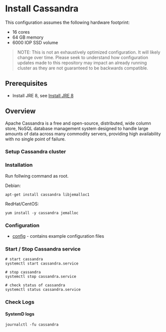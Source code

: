 # Install Cassandra

This configuration assumes the following hardware footprint:

- 16 cores
- 64 GB memory
- 6000 IOP SSD volume

> NOTE:
> This is not an exhaustively optimized configuration. It will likely change over time. Please seek to understand how
> configuration updates made to this repository may impact an already running cluster as they are not guaranteed to be
> backwards compatible.

## Prerequisites

- Install JRE 8, see [Install JRE 8](../instana-jre-8/README.md)

## Overview

Apache Cassandra is a free and open-source, distributed, wide column store, NoSQL database management system designed to handle large amounts of data across many commodity servers, providing high availability with no single point of failure.

### Setup Cassandra cluster

### Installation

Run follwing command as root.

Debian:
```
apt-get install cassandra libjemalloc1
```

RedHat/CentOS:
```
yum install -y cassandra jemalloc
```

### Configuration

- [config](config) - contains example configuration files

### Start / Stop Cassandra service

```
# start cassandra
systemctl start cassandra.service

# stop cassandra
systemctl stop cassandra.service

# check status of cassandra
systemctl status cassandra.service
```

### Check Logs

#### SystemD logs

```
journalctl -fu cassandra
```
